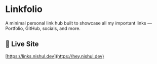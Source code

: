 # Linkfolio

A minimal personal link hub built to showcase all my important links — Portfolio, GitHub, socials, and more.

## 🔗 Live Site
[https://links.nishul.dev](https://hey.nishul.dev)

